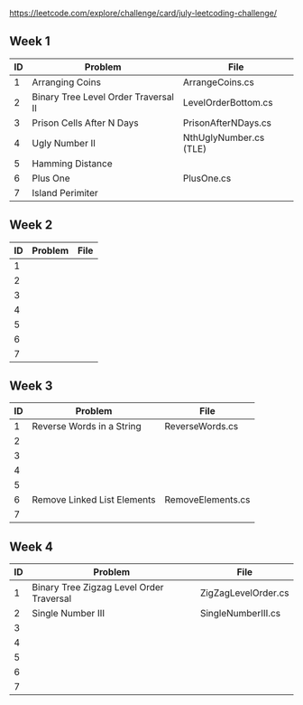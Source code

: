 https://leetcode.com/explore/challenge/card/july-leetcoding-challenge/

## Week 1
ID | Problem | File
-- | ------- | ----
1 | Arranging Coins | ArrangeCoins.cs
2 | Binary Tree Level Order Traversal II | LevelOrderBottom.cs
3 | Prison Cells After N Days | PrisonAfterNDays.cs
4 | Ugly Number II | NthUglyNumber.cs (TLE)
5 | Hamming Distance |
6 | Plus One | PlusOne.cs
7 | Island Perimiter |

## Week 2
ID | Problem | File
-- | ------- | ----
1 | |
2 | |
3 | |
4 | |
5 | |
6 | |
7 | |

## Week 3
ID | Problem | File
-- | ------- | ----
1 | Reverse Words in a String | ReverseWords.cs
2 | |
3 | |
4 | |
5 | |
6 | Remove Linked List Elements | RemoveElements.cs
7 | |

## Week 4
ID | Problem | File
-- | ------- | ----
1 | Binary Tree Zigzag Level Order Traversal | ZigZagLevelOrder.cs
2 | Single Number III | SingleNumberIII.cs
3 | |
4 | |
5 | |
6 | |
7 | | 
